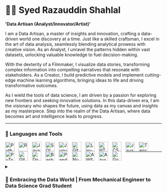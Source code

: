 # 🏄‍♂️ Syed Razauddin Shahlal

**'Data Artisan (Analyst/Innovator/Artist)'**

I am a Data Artisan, a master of insights and innovation, crafting a data-driven world one discovery at a time. Just like a skilled craftsman, I excel in the art of data analysis, seamlessly blending analytical prowess with creative vision. As an Analyst, I unravel the patterns hidden within vast datasets, unlocking valuable knowledge to fuel decision-making.

With the dexterity of a Filmmaker, I visualize data stories, transforming complex information into compelling narratives that resonate with stakeholders. As a Creator, I build predictive models and implement cutting-edge machine learning algorithms, bringing ideas to life and driving transformative outcomes.

As I wield the tools of data science, I am driven by a passion for exploring new frontiers and seeking innovative solutions. In this data-driven era, I am the visionary who shapes the future, using data as my canvas and insights as my masterpiece. Step into the realm of the Data Artisan, where data becomes art and intelligence leads to progress.

---

### 🧰 Languages and Tools

<img align="left" alt="Python" width="30px" style="padding-right:10px;" src="https://cdn.jsdelivr.net/gh/devicons/devicon/icons/python/python-original.svg" />
<img align="left" alt="R" width="30px" style="padding-right:10px;" src="https://cdn.jsdelivr.net/gh/devicons/devicon/icons/r/r-original.svg" />
<img align="left" alt="Java" width="30px" style="padding-right:10px;" src="https://cdn.jsdelivr.net/gh/devicons/devicon/icons/java/java-original.svg"/>
<img align="left" alt="SQL" width="30px" style="padding-right:10px;" src="https://cdn.jsdelivr.net/gh/devicons/devicon/icons/mysql/mysql-original.svg" />
<img align="left" alt="Jupyter" width="30px" style="padding-right:10px;" src="https://cdn.jsdelivr.net/gh/devicons/devicon/icons/jupyter/jupyter-original.svg" />
<img align="left" alt="Git" width="30px" style="padding-right:10px;" src="https://cdn.jsdelivr.net/gh/devicons/devicon/icons/git/git-original.svg" />
<img align="left" alt="Linux" width="30px" style="padding-right:10px;" src="https://cdn.jsdelivr.net/gh/devicons/devicon/icons/linux/linux-original.svg" />
<img align="left" alt="HTML" width="30px" style="padding-right:10px;" src="https://cdn.jsdelivr.net/gh/devicons/devicon/icons/html5/html5-original.svg" />
<img align="left" alt="CSS" width="30px" style="padding-right:10px;" src="https://cdn.jsdelivr.net/gh/devicons/devicon/icons/css3/css3-original.svg" />
<img align="left" alt="JavaScript" width="30px" style="padding-right:10px;" src="https://cdn.jsdelivr.net/gh/devicons/devicon/icons/javascript/javascript-original.svg" />
<img align="left" alt="TensorFlow" width="30px" style="padding-right:10px;" src="https://cdn.jsdelivr.net/gh/devicons/devicon/icons/tensorflow/tensorflow-original.svg" />
<img align="left" alt="PyTorch" width="30px" style="padding-right:10px;" src="https://cdn.jsdelivr.net/gh/devicons/devicon/icons/pytorch/pytorch-original.svg" />
<img align="left" alt="GitHub" width="30px" style="padding-right:10px;" src="https://cdn.jsdelivr.net/gh/devicons/devicon/icons/github/github-original.svg" />
<img align="left" alt="Docker" width="30px" style="padding-right:10px;" src="https://cdn.jsdelivr.net/gh/devicons/devicon/icons/docker/docker-original.svg" />
<img align="left" alt="Bash" width="30px" style="padding-right:10px;" src="https://cdn.jsdelivr.net/gh/devicons/devicon/icons/bash/bash-original.svg" />
<img align="left" alt="Pandas" width="30px" style="padding-right:10px;" src="https://cdn.jsdelivr.net/gh/devicons/devicon/icons/pandas/pandas-original.svg" />
<img align="left" alt="NumPy" width="30px" style="padding-right:10px;" src="https://cdn.jsdelivr.net/gh/devicons/devicon/icons/numpy/numpy-original.svg" />
<img align="left" alt="AWS" width="30px" style="padding-right:10px;" src="https://cdn.jsdelivr.net/gh/devicons/devicon/icons/amazonwebservices/amazonwebservices-original.svg" />
<img align="left" alt="Azure" width="30px" style="padding-right:10px;" src="https://cdn.jsdelivr.net/gh/devicons/devicon/icons/azure/azure-original.svg" />
<img align="left" alt="Google Cloud" width="30px" style="padding-right:10px;" src="https://cdn.jsdelivr.net/gh/devicons/devicon/icons/googlecloud/googlecloud-original.svg" />
<br />

---
#

<details>
 <summary><h3>🚀 Embracing the Data World | From Mechanical Engineer to Data Science Grad Student</h3></summary>
As a naive mechanical engineering student, I was always curious about programming, code, and problem-solving. Learning HTML, CSS, and JavaScript fueled my passion for programming, leading me to the world of Data.

Working as a Material Analyst at Renault Nissan, Technical Analyst at Kuwait Oil Company, and Data Analyst at Yahsat exposed me to the vast potential of data. This experience ignited my desire to dive deeper into the data realm.

Determined to embrace this exciting field, I took a leap into Data Science. Challenges only fueled my hunger to grow. With every step, I explore the power of data, developing impactful solutions.

Today, as a Data Scientist, I live my dream, of uncovering insights and making a difference in this dynamic, data-driven world. The journey from coding to data has been extraordinary, and I'm excited about the endless possibilities that lie ahead.
